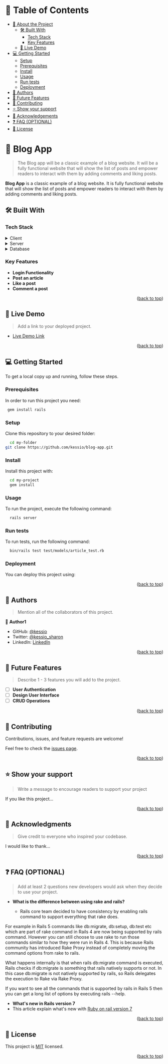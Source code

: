 # 📗 Table of Contents

- [📖 About the Project](#about-project)
  - [🛠 Built With](#built-with)
    - [Tech Stack](#tech-stack)
    - [Key Features](#key-features)
  - [🚀 Live Demo](#live-demo)
- [💻 Getting Started](#getting-started)
  - [Setup](#setup)
  - [Prerequisites](#prerequisites)
  - [Install](#install)
  - [Usage](#usage)
  - [Run tests](#run-tests)
  - [Deployment](#triangular_flag_on_post-deployment)
- [👥 Authors](#authors)
- [🔭 Future Features](#future-features)
- [🤝 Contributing](#contributing)
- [⭐️ Show your support](#support)
- [🙏 Acknowledgements](#acknowledgements)
- [❓ FAQ (OPTIONAL)](#faq)
- [📝 License](#license)

<!-- PROJECT DESCRIPTION -->

# 📖 Blog App <a name="about-project"></a>

> The Blog app will be a classic example of a blog website. It will be a fully functional website that will show the list of posts and empower readers to interact with them by adding comments and liking posts.

**Blog App** is a classic example of a blog website. It is fully functional website that will show the list of posts and empower readers to interact with them by adding comments and liking posts.

## 🛠 Built With <a name="built-with"></a>

### Tech Stack <a name="tech-stack"></a>

<details>
  <summary>Client</summary>
  <ul>
    <li><a href="https://rubyonrails.org/">Rails</a></li>
  </ul>
</details>

<details>
  <summary>Server</summary>
  <ul>
    <li><a href="https://www.ruby-lang.org/en/">Ruby</a></li>
  </ul>
</details>

<details>
<summary>Database</summary>
  <ul>
    <li><a href="https://www.postgresql.org/">PostgreSQL</a></li>
  </ul>
</details>

<!-- Features -->

### Key Features <a name="key-features"></a>

- **Login Functionality**
- **Post an article**
- **Like a post**
- **Comment a post**

<p align="right">(<a href="#readme-top">back to top</a>)</p>

<!-- LIVE DEMO -->

## 🚀 Live Demo <a name="live-demo"></a>

> Add a link to your deployed project.

- [Live Demo Link](https://yourdeployedapplicationlink.com)

<p align="right">(<a href="#readme-top">back to top</a>)</p>

<!-- GETTING STARTED -->

## 💻 Getting Started <a name="getting-started"></a>

To get a local copy up and running, follow these steps.

### Prerequisites

In order to run this project you need:


```sh
 gem install rails
```


### Setup

Clone this repository to your desired folder:

```sh
  cd my-folder
git clone https://github.com/kessio/blog-app.git
```

### Install

Install this project with:

```sh
  cd my-project
  gem install
```

### Usage

To run the project, execute the following command:


```sh
  rails server
```

### Run tests

To run tests, run the following command:

```sh
  bin/rails test test/models/article_test.rb
```


### Deployment

You can deploy this project using:


<p align="right">(<a href="#readme-top">back to top</a>)</p>

<!-- AUTHORS -->

## 👥 Authors <a name="authors"></a>

> Mention all of the collaborators of this project.

👤 **Author1**

- GitHub: [@kessio](https://github.com/kessio)
- Twitter: [@kessio_sharon](https://twitter.com/kessio_sharon)
- LinkedIn: [LinkedIn](https://linkedin.com/in/sharon-kessio-172220b5)

<p align="right">(<a href="#readme-top">back to top</a>)</p>

<!-- FUTURE FEATURES -->

## 🔭 Future Features <a name="future-features"></a>

> Describe 1 - 3 features you will add to the project.

- [ ] **User Authentication**
- [ ] **Design User Interface**
- [ ] **CRUD Operations**

<p align="right">(<a href="#readme-top">back to top</a>)</p>

<!-- CONTRIBUTING -->

## 🤝 Contributing <a name="contributing"></a>

Contributions, issues, and feature requests are welcome!

Feel free to check the [issues page](../../issues/).

<p align="right">(<a href="#readme-top">back to top</a>)</p>

<!-- SUPPORT -->

## ⭐️ Show your support <a name="support"></a>

> Write a message to encourage readers to support your project

If you like this project...

<p align="right">(<a href="#readme-top">back to top</a>)</p>

<!-- ACKNOWLEDGEMENTS -->

## 🙏 Acknowledgments <a name="acknowledgements"></a>

> Give credit to everyone who inspired your codebase.

I would like to thank...

<p align="right">(<a href="#readme-top">back to top</a>)</p>

<!-- FAQ (optional) -->

## ❓ FAQ (OPTIONAL) <a name="faq"></a>

> Add at least 2 questions new developers would ask when they decide to use your project.

- **What is the difference between using rake and rails?**

  - Rails core team decided to have consistency by enabling rails command to support everything that rake does.

For example in Rails 5 commands like db:migrate, db:setup, db:test etc which are part of rake command in Rails 4 are now being supported by rails command. However you can still choose to use rake to run those commands similar to how they were run in Rails 4. This is because Rails community has introduced Rake Proxy instead of completely moving the command options from rake to rails.

What happens internally is that when rails db:migrate command is executed, Rails checks if db:migrate is something that rails natively supports or not. In this case db:migrate is not natively supported by rails, so Rails delegates the execution to Rake via Rake Proxy.

If you want to see all the commands that is supported by rails in Rails 5 then you can get a long list of options by executing rails --help.

- **What's new in Rails version 7**
- This article explain what's new with [Ruby on rail version 7](https://www.solutelabs.com/blog/ruby-on-rails-7)

<p align="right">(<a href="#readme-top">back to top</a>)</p>

<!-- LICENSE -->

## 📝 License <a name="license"></a>

This project is [MIT](./LICENSE) licensed.

<p align="right">(<a href="#readme-top">back to top</a>)</p>
